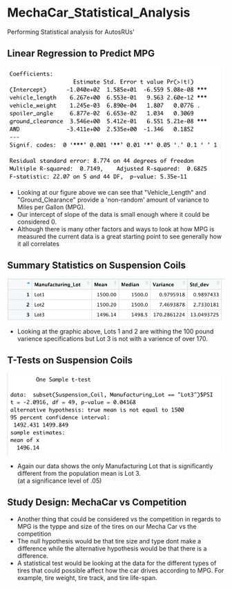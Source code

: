 # MechaCar_Statistical_Analysis
Performing Statistical analysis for AutosRUs'

## Linear Regression to Predict MPG

![Deliv1](./Resources/Deliv1.png)

* Looking at our figure above we can see that "Vehicle_Length" and "Ground_Clearance" provide a 'non-random' amount of variance to Miles per Gallon (MPG).
* Our intercept of slope of the data is small enough where it could be considered 0. 
* Although there is many other factors and ways to look at how MPG is measured the current data is a great starting point to see generally how it all correlates 


## Summary Statistics on Suspension Coils

![Deliv2.2](./Resources/Deliv2.2.png)

* Looking at the graphic above, Lots 1 and 2 are withing the 100 pound varience specifications but Lot 3 is not with a varience of over 170. 


## T-Tests on Suspension Coils

![Deliv3](./Resources/Deliv3.png)

* Again our data shows the only Manufacturing Lot that is significantly different from the population mean is Lot 3.  
(at a significance level of .05)


## Study Design: MechaCar vs Competition

* Another thing that could be considered vs the competition in regards to MPG is the typpe and size of the tires on our Mecha Car vs the competition
* The null hypothesis would be that tire size and type dont make a difference while the alternative hypothesis would be that there is a difference. 
* A statistical test would be looking at the data for the different types of tires that could possible affect how the car drives according to MPG. For example, tire weight, tire track, and tire life-span.
